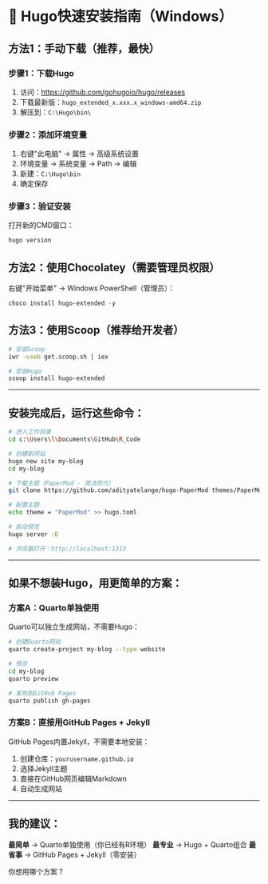 # 🚀 Hugo快速安装指南（Windows）

## 方法1：手动下载（推荐，最快）

### 步骤1：下载Hugo
1. 访问：https://github.com/gohugoio/hugo/releases
2. 下载最新版：`hugo_extended_x.xxx.x_windows-amd64.zip`
3. 解压到：`C:\Hugo\bin\`

### 步骤2：添加环境变量
1. 右键"此电脑" → 属性 → 高级系统设置
2. 环境变量 → 系统变量 → Path → 编辑
3. 新建：`C:\Hugo\bin`
4. 确定保存

### 步骤3：验证安装
打开新的CMD窗口：
```bash
hugo version
```

## 方法2：使用Chocolatey（需要管理员权限）

右键"开始菜单" → Windows PowerShell（管理员）：
```powershell
choco install hugo-extended -y
```

## 方法3：使用Scoop（推荐给开发者）

```bash
# 安装Scoop
iwr -useb get.scoop.sh | iex

# 安装Hugo
scoop install hugo-extended
```

---

## 安装完成后，运行这些命令：

```bash
# 进入工作目录
cd c:\Users\l\Documents\GitHub\R_Code

# 创建新网站
hugo new site my-blog
cd my-blog

# 下载主题（PaperMod - 简洁现代）
git clone https://github.com/adityatelange/hugo-PaperMod themes/PaperMod

# 配置主题
echo theme = "PaperMod" >> hugo.toml

# 启动预览
hugo server -D

# 浏览器打开：http://localhost:1313
```

---

## 如果不想装Hugo，用更简单的方案：

### 方案A：Quarto单独使用
Quarto可以独立生成网站，不需要Hugo：

```bash
# 创建Quarto网站
quarto create-project my-blog --type website

# 预览
cd my-blog
quarto preview

# 发布到GitHub Pages
quarto publish gh-pages
```

### 方案B：直接用GitHub Pages + Jekyll
GitHub Pages内置Jekyll，不需要本地安装：

1. 创建仓库：`yourusername.github.io`
2. 选择Jekyll主题
3. 直接在GitHub网页编辑Markdown
4. 自动生成网站

---

## 我的建议：

**最简单** → Quarto单独使用（你已经有R环境）
**最专业** → Hugo + Quarto组合
**最省事** → GitHub Pages + Jekyll（零安装）

你想用哪个方案？
